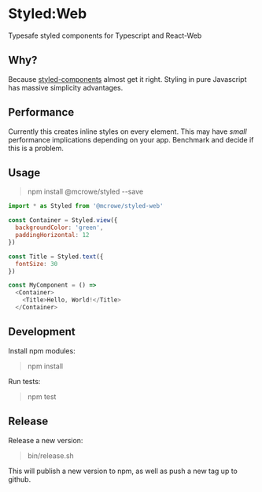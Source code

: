 # Styled:Web

Typesafe styled components for Typescript and React-Web

## Why?

Because [styled-components](https://github.com/styled-components/styled-components) almost get it right. Styling in pure Javascript has massive simplicity advantages.

## Performance

Currently this creates inline styles on every element. This may have *small* performance implications depending on your app. Benchmark and decide if this is a problem.

## Usage

> npm install @mcrowe/styled --save

```js
import * as Styled from '@mcrowe/styled-web'

const Container = Styled.view({
  backgroundColor: 'green',
  paddingHorizontal: 12
})

const Title = Styled.text({
  fontSize: 30
})

const MyComponent = () =>
  <Container>
    <Title>Hello, World!</Title>
  </Container>
```

## Development

Install npm modules:

> npm install

Run tests:

> npm test

## Release

Release a new version:

> bin/release.sh

This will publish a new version to npm, as well as push a new tag up to github.
